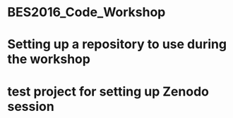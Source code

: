 # BES2016_Code_Workshop

# Setting up a repository to use during the workshop

# test project for setting up Zenodo session

